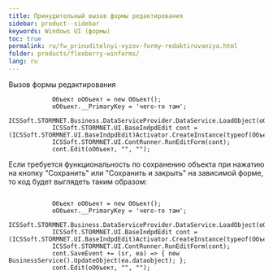```yaml
---
title: Принудительный вызов формы редактирования
sidebar: product--sidebar
keywords: Windows UI (формы)
toc: true
permalink: ru/fw_prinuditelnyi-vyzov-formy-redaktirovaniya.html
folder: products/flexberry-winforms/
lang: ru
---
```


Вызов формы редактирования 
```
            Объект oОбъект = new Объект();
            oОбъект.__PrimaryKey = 'чего-то там';
            ICSSoft.STORMNET.Business.DataServiceProvider.DataService.LoadObject(oОбъект);      
            ICSSoft.STORMNET.UI.BaseIndpdEdit cont = (ICSSoft.STORMNET.UI.BaseIndpdEdit)Activator.CreateInstance(typeof(ОбъектE));
            ICSSoft.STORMNET.UI.ContRunner.RunEditForm(cont);
            cont.Edit(oОбъект, "", "");
```

Если требуется функциональность по сохранению объекта при нажатию на кнопку "Сохранить" или "Сохранить и закрыть" на зависимой форме, то код будет выглядеть таким образом:

```

            Объект oОбъект = new Объект();
            oОбъект.__PrimaryKey = 'чего-то там';
            ICSSoft.STORMNET.Business.DataServiceProvider.DataService.LoadObject(oОбъект);      
            ICSSoft.STORMNET.UI.BaseIndpdEdit cont = (ICSSoft.STORMNET.UI.BaseIndpdEdit)Activator.CreateInstance(typeof(ОбъектE));
            ICSSoft.STORMNET.UI.ContRunner.RunEditForm(cont);
            cont.SaveEvent += (sr, ea) => { new BusinessService().UpdateObject(ea.dataobject); };
            cont.Edit(oОбъект, "", "");
```
